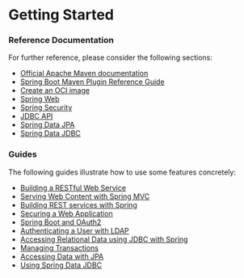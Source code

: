 # Getting Started

### Reference Documentation
For further reference, please consider the following sections:

* [Official Apache Maven documentation](https://maven.apache.org/guides/index.html)
* [Spring Boot Maven Plugin Reference Guide](https://docs.spring.io/spring-boot/docs/3.1.3.RELEASE/maven-plugin/reference/html/)
* [Create an OCI image](https://docs.spring.io/spring-boot/docs/3.1.3.RELEASE/maven-plugin/reference/html/#build-image)
* [Spring Web](https://docs.spring.io/spring-boot/docs/3.1.3.RELEASE/reference/htmlsingle/index.html#web)
* [Spring Security](https://docs.spring.io/spring-boot/docs/3.1.3.RELEASE/reference/htmlsingle/index.html#web.security)
* [JDBC API](https://docs.spring.io/spring-boot/docs/3.1.3.RELEASE/reference/htmlsingle/index.html#data.sql)
* [Spring Data JPA](https://docs.spring.io/spring-boot/docs/3.1.3.RELEASE/reference/htmlsingle/index.html#data.sql.jpa-and-spring-data)
* [Spring Data JDBC](https://docs.spring.io/spring-boot/docs/3.1.3.RELEASE/reference/htmlsingle/index.html#data.sql.jdbc)

### Guides
The following guides illustrate how to use some features concretely:

* [Building a RESTful Web Service](https://spring.io/guides/gs/rest-service/)
* [Serving Web Content with Spring MVC](https://spring.io/guides/gs/serving-web-content/)
* [Building REST services with Spring](https://spring.io/guides/tutorials/rest/)
* [Securing a Web Application](https://spring.io/guides/gs/securing-web/)
* [Spring Boot and OAuth2](https://spring.io/guides/tutorials/spring-boot-oauth2/)
* [Authenticating a User with LDAP](https://spring.io/guides/gs/authenticating-ldap/)
* [Accessing Relational Data using JDBC with Spring](https://spring.io/guides/gs/relational-data-access/)
* [Managing Transactions](https://spring.io/guides/gs/managing-transactions/)
* [Accessing Data with JPA](https://spring.io/guides/gs/accessing-data-jpa/)
* [Using Spring Data JDBC](https://github.com/spring-projects/spring-data-examples/tree/master/jdbc/basics)


